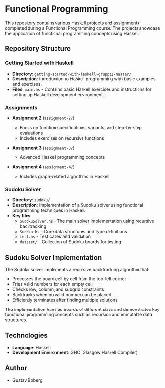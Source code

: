 # Functional Programming

This repository contains various Haskell projects and assignments completed during a Functional Programming course. The projects showcase the application of functional programming concepts using Haskell.

## Repository Structure

### Getting Started with Haskell
- **Directory**: `getting-started-with-haskell-grupp22-master/`
- **Description**: Introduction to Haskell programming with basic examples and exercises.
- **Files**: `main.hs` - Contains basic Haskell exercises and instructions for setting up Haskell development environment.

### Assignments
- **Assignment 2** (`assignment-2/`)
  - Focus on function specifications, variants, and step-by-step evaluations
  - Includes exercises on recursive functions

- **Assignment 3** (`assignment-3/`)
  - Advanced Haskell programming concepts
  
- **Assignment 4** (`assignment-4/`)
  - Includes graph-related algorithms in Haskell

### Sudoku Solver
- **Directory**: `sudoku/`
- **Description**: Implementation of a Sudoku solver using functional programming techniques in Haskell.
- **Key files**:
  - `SudokuSolver.hs` - The main solver implementation using recursive backtracking
  - `Sudoku.hs` - Core data structures and type definitions
  - `test.hs` - Test cases and validation
  - `dataset/` - Collection of Sudoku boards for testing

## Sudoku Solver Implementation

The Sudoku solver implements a recursive backtracking algorithm that:
- Processes the board cell by cell from the top-left corner
- Tries valid numbers for each empty cell
- Checks row, column, and subgrid constraints
- Backtracks when no valid number can be placed
- Efficiently terminates after finding multiple solutions

The implementation handles boards of different sizes and demonstrates key functional programming concepts such as recursion and immutable data structures.

## Technologies

- **Language**: Haskell
- **Development Environment**: GHC (Glasgow Haskell Compiler)

## Author

- Gustav Boberg 